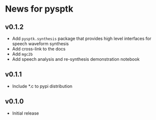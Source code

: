 # News for pysptk

## v0.1.2

- Add `pysptk.synthesis` package that provides high level interfaces for speech waveform synthesis
- Add cross-link to the docs
- Add `mgc2b`
- Add speech analysis and re-synthesis demonstration notebook

## v0.1.1

- Include *.c to pypi distribution

## v0.1.0

- Initial release
